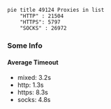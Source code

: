 
```mermaid
pie title 49124 Proxies in list
    "HTTP" : 21504
    "HTTPS": 5797
    "SOCKS" : 26972
```

### Some Info
#### Average Timeout

- mixed: 3.2s
- http: 1.3s
- https: 8.3s
- socks: 4.8s